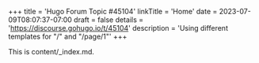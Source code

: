 +++
title = 'Hugo Forum Topic #45104'
linkTitle = 'Home'
date = 2023-07-09T08:07:37-07:00
draft = false
details = 'https://discourse.gohugo.io/t/45104'
description = 'Using different templates for "/" and "/page/1"'
+++

This is content/_index.md.
